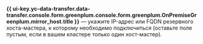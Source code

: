 **{{ ui-key.yc-data-transfer.data-transfer.console.form.greenplum.console.form.greenplum.OnPremiseGreenplum.mirror_host.title }}** — укажите IP-адрес или FQDN резервного хоста-мастера, к которому необходимо подключиться (оставьте поле пустым, если в вашем кластере только один хост-мастер).
